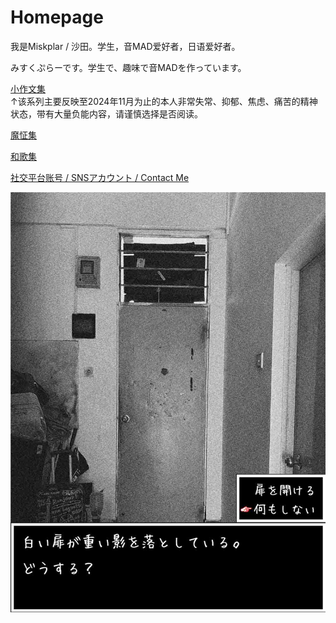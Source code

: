 # Homepage

我是Miskplar / 沙田。学生，音MAD爱好者，日语爱好者。

みすくぷらーです。学生で、趣味で音MADを作っています。

[小作文集](sakubun.md)<br>
↑该系列主要反映至2024年11月为止的本人非常失常、抑郁、焦虑、痛苦的精神状态，带有大量负能内容，请谨慎选择是否阅读。

[魔怔集](kichigai_confirm.md)

[和歌集](waka.md)

[社交平台账号 / SNSアカウント / Contact Me](contact.md)

![whitespace](assets/imgs/white_space_jp_2.jpg "ここから出るのはしない")